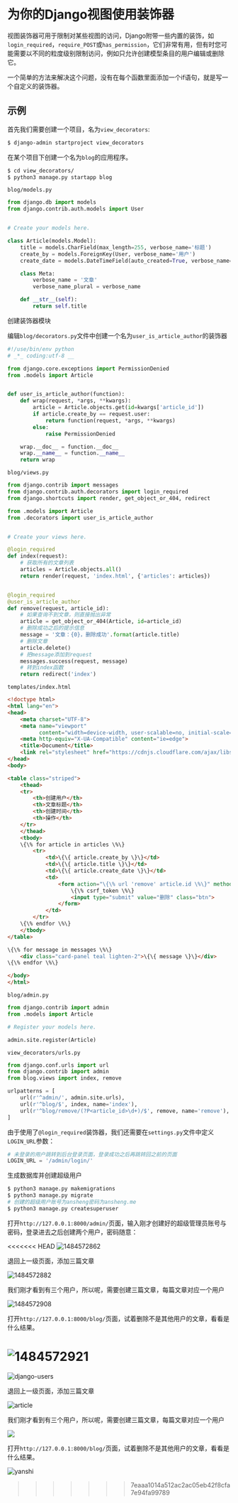 # 为你的Django视图使用装饰器

视图装饰器可用于限制对某些视图的访问，Django附带一些内置的装饰，如`login_required`，`require_POST`或`has_permission`，它们非常有用，但有时您可能需要以不同的粒度级别限制访问，例如只允许创建模型条目的用户编辑或删除它。

一个简单的方法来解决这个问题，没有在每个函数里面添加一个if语句，就是写一个自定义的装饰器。

## 示例

首先我们需要创建一个项目，名为`view_decorators`:

```bash
$ django-admin startproject view_decorators
```

在某个项目下创建一个名为`blog`的应用程序。

```bash
$ cd view_decorators/
$ python3 manage.py startapp blog
```

`blog/models.py`

```python
from django.db import models
from django.contrib.auth.models import User


# Create your models here.

class Article(models.Model):
    title = models.CharField(max_length=255, verbose_name='标题')
    create_by = models.ForeignKey(User, verbose_name='用户')
    create_date = models.DateTimeField(auto_created=True, verbose_name='创建时间')

    class Meta:
        verbose_name = '文章'
        verbose_name_plural = verbose_name

    def __str__(self):
        return self.title

```

创建装饰器模块

编辑`blog/decorators.py`文件中创建一个名为`user_is_article_author`的装饰器

```python
#!/use/bin/env python
# _*_ coding:utf-8 __

from django.core.exceptions import PermissionDenied
from .models import Article


def user_is_article_author(function):
    def wrap(request, *args, **kwargs):
        article = Article.objects.get(id=kwargs['article_id'])
        if article.create_by == request.user:
            return function(request, *args, **kwargs)
        else:
            raise PermissionDenied

    wrap.__doc__ = function.__doc__
    wrap.__name__ = function.__name__
    return wrap
```

`blog/views.py`

```python
from django.contrib import messages
from django.contrib.auth.decorators import login_required
from django.shortcuts import render, get_object_or_404, redirect

from .models import Article
from .decorators import user_is_article_author


# Create your views here.

@login_required
def index(request):
    # 获取所有的文章列表
    articles = Article.objects.all()
    return render(request, 'index.html', {'articles': articles})


@login_required
@user_is_article_author
def remove(request, article_id):
    # 如果查询不到文章，则直接抛出异常
    article = get_object_or_404(Article, id=article_id)
    # 删除成功之后的提示信息
    message = '文章：{0}，删除成功'.format(article.title)
    # 删除文章
    article.delete()
    # 把message添加到request
    messages.success(request, message)
    # 转到index函数
    return redirect('index')
```

`templates/index.html`

```html
<!doctype html>
<html lang="en">
<head>
    <meta charset="UTF-8">
    <meta name="viewport"
          content="width=device-width, user-scalable=no, initial-scale=1.0, maximum-scale=1.0, minimum-scale=1.0">
    <meta http-equiv="X-UA-Compatible" content="ie=edge">
    <title>Document</title>
    <link rel="stylesheet" href="https://cdnjs.cloudflare.com/ajax/libs/materialize/0.97.8/css/materialize.min.css">
</head>
<body>

<table class="striped">
    <thead>
    <tr>
        <th>创建用户</th>
        <th>文章标题</th>
        <th>创建时间</th>
        <th>操作</th>
    </tr>
    </thead>
    <tbody>
    \{\% for article in articles \%\}
        <tr>
            <td>\{\{ article.create_by \}\}</td>
            <td>\{\{ article.title \}\}</td>
            <td>\{\{ article.create_date \}\}</td>
            <td>
                <form action="\{\% url 'remove' article.id \%\}" method="post">
                    \{\% csrf_token \%\}
                    <input type="submit" value="删除" class="btn">
                </form>
            </td>
        </tr>
    \{\% endfor \%\}
    </tbody>
</table>

\{\% for message in messages \%\}    
    <div class="card-panel teal lighten-2">\{\{ message \}\}</div>
\{\% endfor \%\}

</body>
</html>
```

`blog/admin.py`

```python
from django.contrib import admin
from .models import Article

# Register your models here.

admin.site.register(Article)
```

`view_decorators/urls.py`

```python
from django.conf.urls import url
from django.contrib import admin
from blog.views import index, remove

urlpatterns = [
    url(r'^admin/', admin.site.urls),
    url(r'^blog/$', index, name='index'),
    url(r'^blog/remove/(?P<article_id>\d+)/$', remove, name='remove'),
]
```

由于使用了`@login_required`装饰器，我们还需要在`settings.py`文件中定义`LOGIN_URL`参数：

```python
# 未登录的用户跳转到后台登录页面，登录成功之后再跳转回之前的页面
LOGIN_URL = '/admin/login/'
```

生成数据库并创建超级用户

```bash
$ python3 manage.py makemigrations
$ python3 manage.py migrate
# 创建的超级用户账号为ansheng密码为ansheng.me
$ python3 manage.py createsuperuser
```

打开`http://127.0.0.1:8000/admin/`页面，输入刚才创建好的超级管理员账号与密码，登录进去之后创建两个用户，密码随意：

<<<<<<< HEAD
![1484572862](/images/2017/01/1484572862.png)

退回上一级页面，添加三篇文章

![1484572882](/images/2017/01/1484572882.png)

我们刚才看到有三个用户，所以呢，需要创建三篇文章，每篇文章对应一个用户

![1484572908](/images/2017/01/1484572908.png)

打开`http://127.0.0.1:8000/blog/`页面，试着删除不是其他用户的文章，看看是什么结果。

![1484572921](/images/2017/01/1484572921.gif)
=======
![django-users](../images/2017/01/1484572862.png "django-users")

退回上一级页面，添加三篇文章

![article](../images/2017/01/1484572882.png "article")

我们刚才看到有三个用户，所以呢，需要创建三篇文章，每篇文章对应一个用户

![](../images/2017/01/1484572908.png)

打开`http://127.0.0.1:8000/blog/`页面，试着删除不是其他用户的文章，看看是什么结果。

![yanshi](../images/2017/01/1484572921.gif "yanshi")
>>>>>>> 7eaaa1014a512ac2ac05eb42f8cfa7e94fa99789
